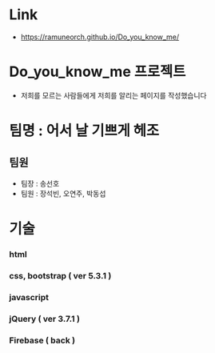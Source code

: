 # Link
- https://ramuneorch.github.io/Do_you_know_me/

# Do_you_know_me 프로젝트
- 저희를 모르는 사람들에게 저희를 알리는 페이지를 작성했습니다

# 팀명 : 어서 날 기쁘게 헤조
## 팀원
- 팀장 : 송선호
- 팀원 : 장석빈, 오연주, 박동섭

# 기술
### html
### css, bootstrap ( ver 5.3.1 )
### javascript
### jQuery ( ver 3.7.1 )
### Firebase ( back )

